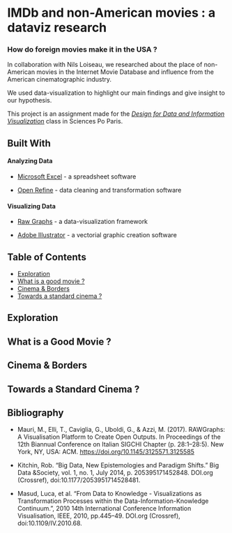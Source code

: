 # IMDb and non-American movies : a dataviz research
### How do foreign movies make it in the USA ? 

In collaboration with Nils Loiseau, we researched about the place of non-American movies in the Internet Movie Database and influence from the American cinematographic industry.

We used data-visualization to highlight our main findings and give insight to our hypothesis.

This project is an assignment made for the [*Design for Data and Information Visualization*](http://formation.sciences-po.fr/enseignement/2019/ocom/2585) class in Sciences Po Paris.

## Built With

#### Analyzing Data

- [Microsoft Excel](https://www.microsoft.com/en-us/microsoft-365/excel) - a spreadsheet software

- [Open Refine](https://openrefine.org/) - data cleaning and transformation software

#### Visualizing Data

- [Raw Graphs](https://rawgraphs.io/) - a data-visualization framework

- [Adobe Illustrator](https://www.adobe.com/fr/products/illustrator.html) - a vectorial graphic creation software
  
## Table of Contents
- [Exploration](#exploration)
- [What is a good movie ?](#what-is-a-good-movie-?)
- [Cinema & Borders](#cinema-&-borders)
- [Towards a standard cinema ?](#towards-a-standard-cinema-?)

## Exploration

## What is a Good Movie ?

## Cinema & Borders

## Towards a Standard Cinema ?

## Bibliography
- Mauri, M., Elli, T., Caviglia, G., Uboldi, G., & Azzi, M. (2017). RAWGraphs: A Visualisation Platform to Create Open Outputs. In Proceedings of the 12th Biannual Conference on Italian SIGCHI Chapter (p. 28:1–28:5). New York, NY, USA: ACM. https://doi.org/10.1145/3125571.3125585

- Kitchin, Rob. “Big Data, New Epistemologies and Paradigm Shifts.” Big Data &Society, vol. 1, no. 1, July 2014, p. 205395171452848. DOI.org (Crossref), doi:10.1177/2053951714528481.

- Masud, Luca, et al. “From Data to Knowledge - Visualizations as Transformation Processes within the Data-Information-Knowledge Continuum.”, 2010 14th International Conference Information Visualisation, IEEE, 2010, pp.445–49. DOI.org (Crossref), doi:10.1109/IV.2010.68.
